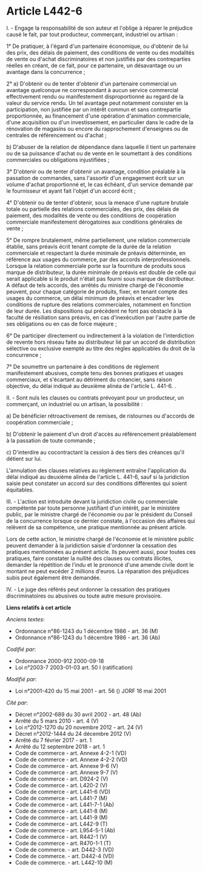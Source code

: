 # Article L442-6

I. - Engage la responsabilité de son auteur et l'oblige à réparer le préjudice causé le fait, par tout producteur,
commerçant, industriel ou artisan :

1° De pratiquer, à l'égard d'un partenaire économique, ou d'obtenir de lui des prix, des délais de paiement, des conditions
de vente ou des modalités de vente ou d'achat discriminatoires et non justifiés par des contreparties réelles en créant, de
ce fait, pour ce partenaire, un désavantage ou un avantage dans la concurrence ;

2° a) D'obtenir ou de tenter d'obtenir d'un partenaire commercial un avantage quelconque ne correspondant à aucun service
commercial effectivement rendu ou manifestement disproportionné au regard de la valeur du service rendu. Un tel avantage peut
notamment consister en la participation, non justifiée par un intérêt commun et sans contrepartie proportionnée, au
financement d'une opération d'animation commerciale, d'une acquisition ou d'un investissement, en particulier dans le cadre
de la rénovation de magasins ou encore du rapprochement d'enseignes ou de centrales de référencement ou d'achat ;

b) D'abuser de la relation de dépendance dans laquelle il tient un partenaire ou de sa puissance d'achat ou de vente en le
soumettant à des conditions commerciales ou obligations injustifiées ;

3° D'obtenir ou de tenter d'obtenir un avantage, condition préalable à la passation de commandes, sans l'assortir d'un
engagement écrit sur un volume d'achat proportionné et, le cas échéant, d'un service demandé par le fournisseur et ayant fait
l'objet d'un accord écrit ;

4° D'obtenir ou de tenter d'obtenir, sous la menace d'une rupture brutale totale ou partielle des relations commerciales, des
prix, des délais de paiement, des modalités de vente ou des conditions de coopération commerciale manifestement dérogatoires
aux conditions générales de vente ;

5° De rompre brutalement, même partiellement, une relation commerciale établie, sans préavis écrit tenant compte de la durée
de la relation commerciale et respectant la durée minimale de préavis déterminée, en référence aux usages du commerce, par
des accords interprofessionnels. Lorsque la relation commerciale porte sur la fourniture de produits sous marque de
distributeur, la durée minimale de préavis est double de celle qui serait applicable si le produit n'était pas fourni sous
marque de distributeur. A défaut de tels accords, des arrêtés du ministre chargé de l'économie peuvent, pour chaque catégorie
de produits, fixer, en tenant compte des usages du commerce, un délai minimum de préavis et encadrer les conditions de
rupture des relations commerciales, notamment en fonction de leur durée. Les dispositions qui précèdent ne font pas obstacle
à la faculté de résiliation sans préavis, en cas d'inexécution par l'autre partie de ses obligations ou en cas de force
majeure ;

6° De participer directement ou indirectement à la violation de l'interdiction de revente hors réseau faite au distributeur
lié par un accord de distribution sélective ou exclusive exempté au titre des règles applicables du droit de la concurrence ;

7° De soumettre un partenaire à des conditions de règlement manifestement abusives, compte tenu des bonnes pratiques et
usages commerciaux, et s'écartant au détriment du créancier, sans raison objective, du délai indiqué au deuxième alinéa de
l'article L. 441-6. .

II. - Sont nuls les clauses ou contrats prévoyant pour un producteur, un commerçant, un industriel ou un artisan, la
possibilité :

a) De bénéficier rétroactivement de remises, de ristournes ou d'accords de coopération commerciale ;

b) D'obtenir le paiement d'un droit d'accès au référencement préalablement à la passation de toute commande ;

c) D'interdire au cocontractant la cession à des tiers des créances qu'il détient sur lui.

L'annulation des clauses relatives au règlement entraîne l'application du délai indiqué au deuxième alinéa de l'article L.
441-6, sauf si la juridiction saisie peut constater un accord sur des conditions différentes qui soient équitables. 

III. - L'action est introduite devant la juridiction civile ou commerciale compétente par toute personne justifiant d'un
intérêt, par le ministère public, par le ministre chargé de l'économie ou par le président du Conseil de la concurrence
lorsque ce dernier constate, à l'occasion des affaires qui relèvent de sa compétence, une pratique mentionnée au présent
article.

Lors de cette action, le ministre chargé de l'économie et le ministère public peuvent demander à la juridiction saisie
d'ordonner la cessation des pratiques mentionnées au présent article. Ils peuvent aussi, pour toutes ces pratiques, faire
constater la nullité des clauses ou contrats illicites, demander la répétition de l'indu et le prononcé d'une amende civile
dont le montant ne peut excéder 2 millions d'euros. La réparation des préjudices subis peut également être demandée. 

IV. - Le juge des référés peut ordonner la cessation des pratiques discriminatoires ou abusives ou toute autre mesure
provisoire.

**Liens relatifs à cet article**

_Anciens textes_:

  - Ordonnance n°86-1243 du 1 décembre 1986 - art. 36 (M)
  - Ordonnance n°86-1243 du 1 décembre 1986 - art. 36 (Ab)

_Codifié par_:

  - Ordonnance 2000-912 2000-09-18
  - Loi n°2003-7 2003-01-03 art. 50 I (ratification)

_Modifié par_:

  - Loi n°2001-420 du 15 mai 2001 - art. 56 () JORF 16 mai 2001

_Cité par_:

  - Décret n°2002-689 du 30 avril 2002 - art. 48 (Ab)
  - Arrêté du 5 mars 2010 - art. 4 (V)
  - Loi n°2012-1270 du 20 novembre 2012 - art. 24 (V)
  - Décret n°2012-1444 du 24 décembre 2012 (V)
  - Arrêté du 7 février 2017 - art. 1
  - Arrêté du 12 septembre 2018 - art. 1
  - Code de commerce - art. Annexe 4-2-1 (VD)
  - Code de commerce - art. Annexe 4-2-2 (VD)
  - Code de commerce - art. Annexe 9-6 (V)
  - Code de commerce - art. Annexe 9-7 (V)
  - Code de commerce - art. D924-2 (V)
  - Code de commerce - art. L420-2 (V)
  - Code de commerce - art. L441-6 (VD)
  - Code de commerce - art. L441-7 (M)
  - Code de commerce - art. L441-7-1 (Ab)
  - Code de commerce - art. L441-8 (M)
  - Code de commerce - art. L441-9 (M)
  - Code de commerce - art. L442-9 (T)
  - Code de commerce - art. L954-5-1 (Ab)
  - Code de commerce - art. R442-1 (V)
  - Code de commerce - art. R470-1-1 (T)
  - Code de commerce. - art. D442-3 (VD)
  - Code de commerce. - art. D442-4 (VD)
  - Code de commerce. - art. L442-10 (M)
